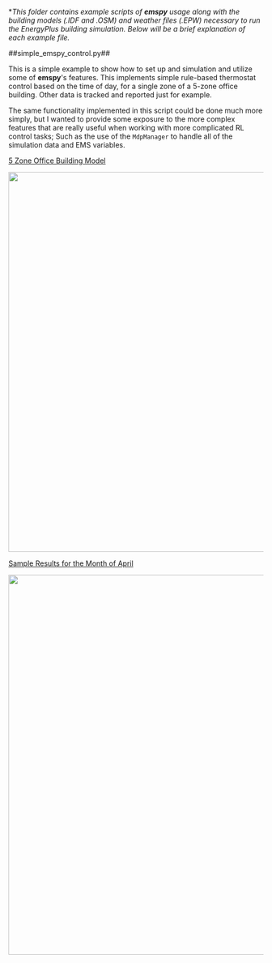 **This folder contains example scripts of **emspy** usage along with the building models (.IDF and .OSM) and weather files (.EPW) 
necessary to run the EnergyPlus building simulation. Below will be a brief explanation of each example file.*

##simple_emspy_control.py##

This is a simple example to show how to set up and simulation and utilize some of **emspy**'s features.
This implements simple rule-based thermostat control based on the time of day, for a single zone of a 5-zone office
building. Other data is tracked and reported just for example.

The same functionality implemented in this script could be done much more simply, but I wanted to provide some exposure
to the more complex features that are really useful when working with more complicated RL control tasks; Such as the use
of the `MdpManager` to handle all of the simulation data and EMS variables.

<ins>5 Zone Office Building Model</ins>

<img src="https://user-images.githubusercontent.com/65429130/158045813-914259d1-a0ba-45a5-b81d-35520e685b23.PNG" width = "750">

<ins>Sample Results for the Month of April</ins>

<img src="https://user-images.githubusercontent.com/65429130/158045876-da914d81-f705-43c6-9815-5c5c5cff9778.PNG" width = "750">
